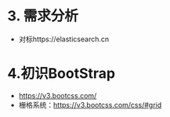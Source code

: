 # 3. 需求分析
* 对标https://elasticsearch.cn

# 4.初识BootStrap
+ https://v3.bootcss.com/
+ 栅格系统：https://v3.bootcss.com/css/#grid